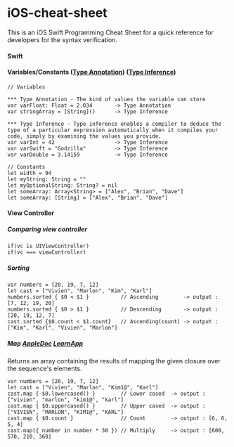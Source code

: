# iOS-cheat-sheet
This is an iOS Swift Programming Cheat Sheet for a quick reference for developers for the syntax verification.

#### Swift

#### Variables/Constants ([Type Annotation](https://developer.apple.com/library/content/documentation/Swift/Conceptual/Swift_Programming_Language/Types.html)) ([Type Inference](https://developer.apple.com/library/content/documentation/Swift/Conceptual/Swift_Programming_Language/Types.html#//apple_ref/swift/grammar/type-inheritance-list))

```
// Variables

*** Type Annotation - The kind of values the variable can store  
var varFloat: Float = 2.034       -> Type Annotation 
var stringArray = [String]()      -> Type Inference

*** Type Inference - Type inference enables a compiler to deduce the type of a particular expression automatically when it compiles your code, simply by examining the values you provide. 
var varInt = 42                   -> Type Inference 
var varSwift = "Godzilla"         -> Type Inference
var varDouble = 3.14159           -> Type Inference

// Constants
let width = 94
let myString: String = ""
let myOptionalString: String? = nil
let someArray: Array<String> = ["Alex", "Brian", "Dave"]
let someArray: [String] = ["Alex", "Brian", "Dave"]
```

#### View Controller

##### Comparing view controller
```
if(vc is UIViewController)
if(vc === viewController)
```

##### Sorting
```
var numbers = [20, 19, 7, 12]
let cast = ["Vivien", "Marlon", "Kim", "Karl"]
numbers.sorted { $0 < $1 }          // Ascending        -> output : [7, 12, 19, 20] 
numbers.sorted { $0 > $1 }          // Descending       -> output : [20, 19, 12, 7]
cast.sorted {$0.count < $1.count}   // Ascending(count) -> output : ["Kim", "Karl", "Vivien", "Marlon"]
```
##### Map [AppleDoc](https://developer.apple.com/documentation/swift/array/2908681-map) [LearnApp](https://learnappmaking.com/map-reduce-filter-swift-programming/)
Returns an array containing the results of mapping the given closure over the sequence's elements.
```
var numbers = [20, 19, 7, 12]
let cast = ["Vivien", "Marlon", "Kim1@", "Karl"]
cast.map { $0.lowercased() }        // Lower cased  -> output : ["vivien", "marlon", "kim1@", "karl"]
cast.map { $0.uppercased() }        // Upper cased  -> output : ["VIVIEN", "MARLON", "KIM1@", "KARL"]
cast.map { $0.count }               // Count        -> output : [6, 6, 5, 4]
cast.map({ number in number * 30 }) // Multiply     -> output : [600, 570, 210, 360]
```
